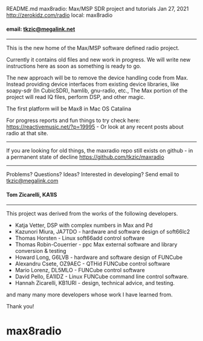 README.md 
max8radio: Max/MSP SDR project and tutorials
Jan 27, 2021
http://zerokidz.com/radio
local: max8radio

#### email: tkzic@megalink.net

----------------------------------

This is the new home of the Max/MSP software defined radio project.

Currently it contains old files and new work in progress. We will write new instructions here as soon as something is ready to go.

The new approach will be to remove the device handling code from Max. Instead providing device interfaces from existing device libraries, like soapy-sdr (In CubicSDR), hamlib, gnu-radio, etc.,  The Max portion of the project will read IQ files, perform DSP, and other magic.

The first platform will be Max8 in Mac OS Catalina

For progress reports and fun things to try check here: https://reactivemusic.net/?p=19995 - Or look at any recent posts about radio at that site.

-------------------------------------------------------------------------------------------

If you are looking for old things, the maxradio repo still exists on github - in a permanent state of decline https://github.com/tkzic/maxradio

-------------------------------------------------------------------------------------------
Problems? Questions? Ideas? Interested in developing?  Send email to tkzic@megalink.com

#### Tom Zicarelli, KA1IS
--------------------------------------------------------------------------------------------
This project was derived from the works of the following developers.

* Katja Vetter, DSP with complex numbers in Max and Pd
* Kazunori Miura, JA7TDO - hardware and software design of soft66lc2
* Thomas Horsten - Linux soft66add control software
* Thomas Robin-Couerrier - ppc Max external software and library conversion & testing
* Howard Long, G6LVB - hardware and software design of FUNCube
* Alexandru Csete, OZ9AEC - QTHid FUNCube control software
* Mario Lorenz, DL5MLO - FUNCube control software
* David Pello, EA1IDZ - Linux FUNCube command line control software.
* Hannah Zicarelli, KB1URI - design, technical advice, and testing.

and many many more developers whose work I have learned from.

Thank you!





 # max8radio

